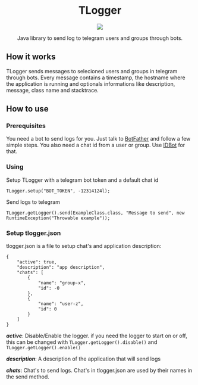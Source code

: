 <h1 align="center">TLogger</h1>

<p align="center">
<a href="https://github.com/LeandroLucas/telegram-logger/blob/master/LICENSE" target="_blank">
<img src="https://img.shields.io/github/license/mashape/apistatus.svg">
</a>
</p>
<p align="center">
Java library to send log to telegram users and groups through bots.
</p>

## How it works
<p>
  TLogger sends messages to selecioned users and groups in telegram through bots. Every message contains a timestamp, the hostname where the application is running and optionals informations like description, message, class name and stacktrace.
</p>

## How to use

### Prerequisites

You need a bot to send logs for you. Just talk to [BotFather](https://telegram.me/botfather) and follow a few simple steps.
You also need a chat id from a user or group. Use [IDBot](https://telegram.me/myidbot) for that.

### Using

Setup TLogger with a telegram bot token and a default chat id
```
TLogger.setup("BOT_TOKEN", -12314124l);
```
Send logs to telegram
```
TLogger.getLogger().send(ExampleClass.class, "Message to send", new RuntimeException("Throwable example"));
```

### Setup tlogger.json

<p>
 tlogger.json is a file to setup chat's and application description:
</p>

```
{
	"active": true,
	"description": "app description",
	"chats": [
		{
			"name": "group-x",
			"id": -0
		},
		{
			"name": "user-z",
			"id": 0
		}
	]
}
```

***active***: Disable/Enable the logger. if you need the logger to start on or off, this can be changed with `TLogger.getLogger().disable()` and `TLogger.getLogger().enable()`

***description***: A description of the application that will send logs

***chats***: Chat's to send logs. Chat's in tlogger.json are used by their names in the send method.
